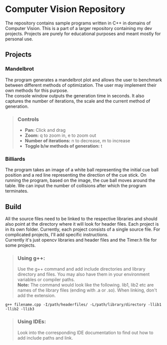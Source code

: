 # Computer Vision Repository
The repository contains sample programs written in C++ in domains of Computer Vision. This is a part of a larger repository containing my dev projects. Projects are purely for educational purposes and meant mostly for personal use.

## Projects 

### Mandelbrot 
The program generates a mandelbrot plot and allows the user to benchmark between different methods of optimization. The user may implement their own methods for this purpose.  
The console window outputs the generation time in seconds. It also captures the number of iterations, the scale and the current method of generation.  

> ### Controls
> - **Pan:** Click and drag  
> - **Zoom:** q to zoom in, e to zoom out
> - **Number of iterations:** n to decrease, m to increase  
> - **Toggle b/w methods of generation:** t   


### Billiards 
The program takes an image of a white ball representing the initial cue ball position and a red line representing the direction of the cue stick. On running the program, based on the image, the cue ball moves around the table. We can input the number of collisions after which the program terminates.



## Build

All the source files need to be linked to the respective libraries and should also point at the directory where it will look for header files. Each project is in its own folder. Currently, each project consists of a single source file. For complicated projects, I'll add specific instructions.  
Currently it's just opencv libraries and header files and the Timer.h file for some projects. 
  
> ### Using g++:
> Use the g++ command and add include directories and library directory and files. You may also have them in your environment variables or compiler paths.  
> **Note:** The command would look like the following. lib1, lib2 etc are names of the library files (ending with .a or .so). When linking, don't add the extension. 

    g++ filename.cpp -I/path/headerfiles/ -L/path/library/directory -llib1 -llib2 -llib3 
   


 > ### Using IDEs:
 > Look into the corresponding IDE documentation to find out how to add include paths and link.
    

